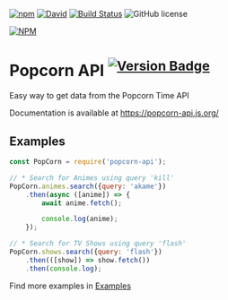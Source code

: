 [![npm][download-badge]][npm]
[![David][dep-badge]][dep-link]
[![Build Status][build-badge]][build-link]
![GitHub license][mit]

[![NPM][large-badge]][stats-link]

# Popcorn API <sup>[![Version Badge][version-badge]][npm]</sup>

Easy way to get data from the Popcorn Time API

Documentation is available at https://popcorn-api.js.org/

## Examples

```javascript
const PopCorn = require('popcorn-api');

// * Search for Animes using query 'kill'
PopCorn.animes.search({query: 'akame'})
    .then(async ([anime]) => {
        await anime.fetch();

        console.log(anime);
    });

// * Search for TV Shows using query 'flash'
PopCorn.shows.search({query: 'flash'})
    .then(([show]) => show.fetch())
    .then(console.log);
```

Find more examples in [Examples](?content=examples)

[npm]: https://npmjs.org/package/popcorn-api
[large-badge]: https://nodei.co/npm/popcorn-api.png?downloads=true&downloadRank=true&stars=true
[stats-link]: https://nodei.co/npm/popcorn-api/
[version-badge]: https://versionbadge.now.sh/npm/popcorn-api.svg
[download-badge]: https://img.shields.io/npm/dt/popcorn-api.svg?maxAge=3600
[build-badge]: https://api.travis-ci.com/nirewen/popcorn-api.svg?branch=master
[build-link]: https://travis-ci.com/nirewen/popcorn-api
[dep-badge]: https://img.shields.io/david/nirewen/popcorn-api.svg
[dep-link]: https://david-dm.org/nirewen/popcorn-api
[mit]: https://img.shields.io/badge/license-MIT-blue.svg